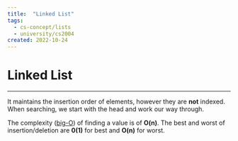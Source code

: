 ```yaml
---
title:  "Linked List"
tags:
  - cs-concept/lists
  - university/cs2004 
created: 2022-10-24
---
```

# Linked List
---
It maintains the insertion order of elements, however they are **not** indexed. When searching, we start with the head and work our way through.

The complexity ([big-O](notes/university/cs2004/big-o-notation.md)) of finding a value is of **O(n)**. The best and worst of insertion/deletion are **0(1)** for best and **O(n)** for worst.